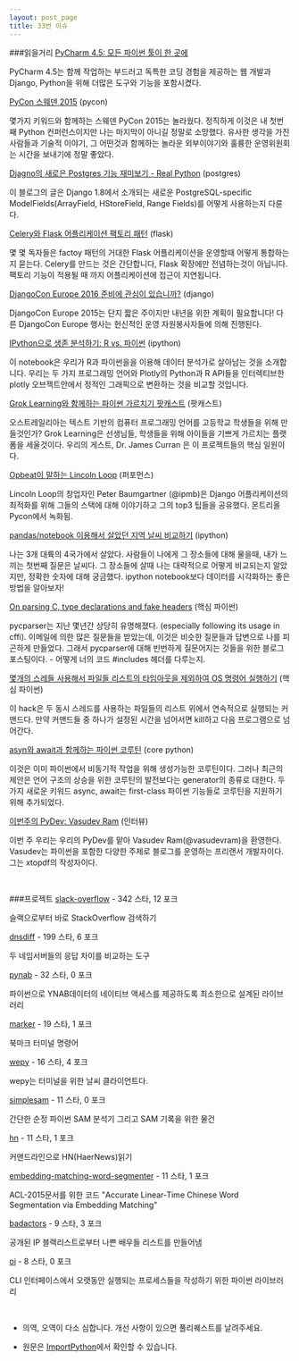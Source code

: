 ```yaml
---
layout: post_page
title: 33번 이슈
---
```


###읽을거리
<a href="https://www.jetbrains.com/pycharm/whatsnew/?rss" target="_blank">PyCharm 4.5: 모든 파이썬 툴이 한 곳에</a>

PyCharm 4.5는 함께 작업하는 부드러고 독특한 코딩 경험을 제공하는 웹 개발과 Django, Python을 위해 더많은 도구와 기능을 포함시켰다.

<a href="http://ilian.io/pycon-sweden-2015/" target="_blank">PyCon 스웨덴 2015</a> (pycon)

몇가지 키워드와 함께하는 스웨덴 PyCon 2015는 놀라웠다. 정직하게 이것은 내 첫번째 Python 컨퍼런스이지만 나는 마지막이 아니길 정말로 소망했다.  유사한 생각을 가진 사람들과 기술적 이야기, 그 어떤것과 함께하는 놀라운 외부이야기와 훌륭한 운영위원회는 시간을 보내기에 정말 좋았다.

<a href="https://realpython.com/blog/python/fun-with-djangos-new-postgres-features/" target="_blank">Djagno의 새로은 Postgres 기능 재미보기 - Real Python</a> (postgres)

이 블로그의 글은 Django 1.8에서 소개되는 새로운 PostgreSQL-specific ModelFields(ArrayField, HStoreField, Range Fields)를 어떻게 사용하는지 다룬다.

<a href="http://blog.miguelgrinberg.com/post/celery-and-the-flask-application-factory-pattern" target="_blank">Celery와 Flask 어플리케이션 팩토리 패턴</a> (flask)

몇 몇 독자들은 factoy 패턴의 거대한 Flask 어플리케이션을 운영할때 어떻게 통합하는지 묻는다. Celery를 만드는 것은 간단합니다, Flask 확장에만 전념하는것이 아닙니다. 팩토리 기능이 적용될 때 까지 어플리케이션에 접근이 지연됩니다.

<a href="https://www.djangoproject.com/weblog/2015/may/18/interested-organizing-djangocon-europe-2016/" target="_blank">DjangoCon Europe 2016 준비에 관심이 있습니까?</a> (django)

DjangoCon Europe 2015는 단지 짧은 주이지만 내년을 위한 계획이 필요합니다! 다른 DjangoCon Europe 행사는 헌신적인 운영 자원봉사자들에 의해 진행된다.

<a href="https://plot.ly/ipython-notebooks/survival-analysis-r-vs-python/" target="_blank">IPython으로 생존 분석하기: R vs. 파이썬</a> (ipython)

이 notebook은 우리가 R과 파이썬을을 이용해 데이터 분석가로 살아남는 것을 소개합니다. 우리는 두 가지 프로그래밍 언어와 Plotly의 Python과 R API들을 인터렉티브한 plotly 오브젝트안에서 정적인 그래픽으로 변환하는 것을 비교할 것입니다.

<a href="http://www.talkpythontome.com/episodes/show/8/teaching-python-at-grok-learning-and-classrooms" target="_blank">Grok Learning와 함께하는 파이썬 가르치기 팟캐스트</a> (팟캐스트)

오스트레일리아는 텍스트 기반의 컴퓨터 프로그래밍 언어를 고등학교 학생들을 위해 만들것인가? Grok Learning은 선생님들, 학생들을 위해 아이들을 기쁘게 가르치는 플랫폼을 세울것이다. 우리의 게스트, Dr. James Curran 은 이 프로젝트들의 핵심 일원이다.

<a href="https://twitter.com/opbeat/status/598174804349308928/photo/1" target="_blank">Opbeat이 말하는 Lincoln Loop</a> (퍼포먼스)

Lincoln Loop의 창업자인 Peter Baumgartner (@ipmb)은 Django 어플리케이션의 최적화를 위해 그들의 스택에 대해 이야기하고 그의 top3 팁들을 공유했다. 몬트리올 Pycon에서 녹화됨.

<a href="https://blog.wearewizards.io/comparing-the-weather-of-places-ive-lived-in" target="_blank">pandas/notebook 이용해서 살았던 지역 날씨 비교하기</a> (ipython)

나는 3개 대륙의 4국가에서 살았다. 사람들이 나에게 그 장소들에 대해 물을때, 내가 느끼는 첫번째 질문은 날씨다. 그 장소들에 살때 나는 대략적으로 어떻게 비교되는지 알았지만, 정확한 숫자에 대해 궁금했다. ipython notebook보다 데이터를 시각화하는 좋은 방법을 알아보자!

<a href="http://eli.thegreenplace.net/2015/on-parsing-c-type-declarations-and-fake-headers/" target="_blank">On parsing C, type declarations and fake headers</a> (핵심 파이썬)

pycparser는 지난 몇년간 상당히 유명해졌다. (especially following its usage in cffi). 이메일에 의한 많은 질문들을 받았는데, 이것은 비슷한 질문들과 답변으로 나를 피곤하게 만들었다. 그래서 pycparser에 대해 빈번하게 질문어지는 것들을 위한 블로그 포스팅이다. - 어떻게 너의 코드 #includes 헤더를 다루는지.

<a href="http://code.activestate.com/recipes/579056-run-os-command-with-timeout-on-a-list-of-files-usi/" target="_blank">몇개의 스레들 사용해서 파일들 리스트의 타임아웃을 제외하여 OS 명령어 실행하기</a> (핵심 파이썬)

이 hack은 두 동시 스레드를 사용하는 파일들의 리스트 위에서 연속적으로 실행되는 커맨드다. 만약 커맨드들 중 하나가 설정된 시간을 넘어서면 kill하고 다음 프로그램으로 넘어간다.

<a href="http://lwn.net/SubscriberLink/643786/9c0bd83dff0df3b8/" target="_blank">asyn와 await과 함께하는 파이썬 코루틴</a> (core python)

이것은 이미 파이썬에서 비동기적 작업을 위해 생성가능한 코루틴이다. 그러나 최근의 제안은 언어 구조의 상승을 위한 코루틴의 발전보다는 generator의 종류로 대한다. 두가지 새로운 키워드 async, await는 first-class 파이썬 기능들로 코루틴을 지원하기 위해 추가되었다.

<a href="http://feedproxy.google.com/~r/TheMouseVsThePython/~3/KRxZ8XxqVgM/" target="_blank">이번주의 PyDev: Vasudev Ram</a> (인터뷰)

이번 주 우리는 우리의 PyDev를 맡아 Vasudev Ram(@vasudevram)을 환영한다. Vasudev는 파이썬을 포함한 다양한 주제로 블로그를 운영하는 프리랜서 개발자이다. 그는 xtopdf의 작성자이다.

<br />

###프로젝트
<a href="https://github.com/karan/slack-overflow" target="_blank">slack-overflow</a> - 342 스타, 12 포크

슬랙으로부터 바로 StackOverflow 검색하기

<a href="https://github.com/joshenders/dnsdiff" target="_blank">dnsdiff</a> - 199 스타, 6 포크

두 네임서버들의 응답 차이를 비교하는 도구

<a href="https://github.com/aldanor/pynab" target="_blank">pynab</a> - 32 스타, 0 포크

파이썬으로 YNAB데이터의 네이티브 액세스를 제공하도록 최소한으로 설계된 라이브러리

<a href="https://github.com/pindexis/marker" target="_blank">marker</a> - 19 스타, 1 포크

북마크 터미널 명령어

<a href="https://github.com/DeliangFan/wepy" target="_blank">wepy</a> - 16 스타, 4 포크

wepy는 터미널을 위한 날씨 클라이언트다.

<a href="https://github.com/mdshw5/simplesam" target="_blank">simplesam</a> - 11 스타, 0 포크

간단한 순정 파이썬 SAM 분석기 그리고 SAM 기록을 위한 물건

<a href="https://github.com/walkr/hn" target="_blank">hn</a> - 11 스타, 1 포크

커맨드라인으로 HN(HaerNews)읽기

<a href="https://github.com/Jianqiang/embedding-matching-word-segmenter" target="_blank">embedding-matching-word-segmenter</a> - 11 스타, 1 포크

ACL-2015문서를 위한 코드 "Accurate Linear-Time Chinese Word Segmentation via Embedding Matching"

<a href="https://github.com/jgamblin/badactors" target="_blank">badactors</a> - 9 스타, 3 포크

공개된 IP 블랙리스트로부터 나쁜 배우들 리스트를 만들어냄

<a href="https://github.com/walkr/oi" target="_blank">oi</a> - 8 스타, 0 포크

CLI 인터페이스에서 오랫동안 실행되는 프로세스들을 작성하기 위한 파이썬 라이브러리

<br />

* 의역, 오역이 다소 심합니다. 개선 사항이 있으면 풀리퀘스트를 날려주세요.

* 원문은 <a href="http://importpython.com/newletter/no/33/" target="_blank">ImportPython</a>에서 확인할 수 있습니다.

